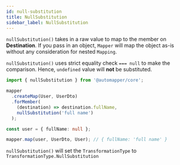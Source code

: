 ```yaml
---
id: null-substitution
title: NullSubstitution
sidebar_label: NullSubstitution
---
```


`nullSubstitution()` takes in a raw value to map to the member on **Destination**. If you pass in an object, `Mapper` will map the object as-is without any consideration for nested `Mapping`.

`nullSubstitution()` uses strict equality check `=== null` to make the comparison. Hence, `undefined` value will **not** be substituted.

```ts
import { nullSubstitution } from '@automapper/core';

mapper
  .createMap(User, UserDto)
  .forMember(
    (destination) => destination.fullName,
    nullSubstitution('full name')
  );

const user = { fullName: null };

mapper.map(user, UserDto, User); // { fullName: 'full name' }
```

`nullSubstitution()` will set the `TransformationType` to `TransformationType.NullSubstitution`
